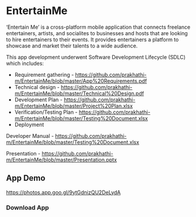 # EntertainMe

 ‘Entertain Me’ is a cross-platform mobile application that connects freelance entertainers, artists, and socialites to businesses and hosts that are looking to hire entertainers to their events. It provides entertainers a platform to showcase and market their talents to a wide audience.
 
  This app development underwent Software Development Lifecycle (SDLC) which includes:
  * Requirement gathering - https://github.com/prakhathi-m/EntertainMe/blob/master/App%20Requirements.pdf
  * Technical design - https://github.com/prakhathi-m/EntertainMe/blob/master/Technical%20Design.pdf
  * Development Plan - https://github.com/prakhathi-m/EntertainMe/blob/master/Project%20Plan.xlsx
  * Verification/Testing Plan - https://github.com/prakhathi-m/EntertainMe/blob/master/Testing%20Document.xlsx
  * Deployment 
    
  Developer Manual - https://github.com/prakhathi-m/EntertainMe/blob/master/Testing%20Document.xlsx
    
  Presentation - https://github.com/prakhathi-m/EntertainMe/blob/master/Presentation.pptx
  
 ## App Demo
 https://photos.app.goo.gl/9ytGdnizQU2DeLydA
 
 ### Download App
 
